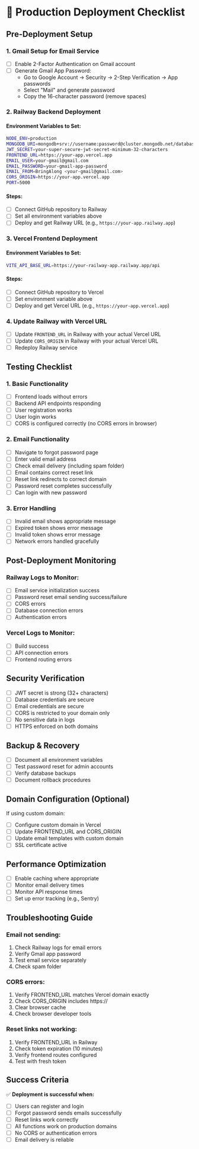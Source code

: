 # 🚀 Production Deployment Checklist

## Pre-Deployment Setup

### 1. Gmail Setup for Email Service
- [ ] Enable 2-Factor Authentication on Gmail account
- [ ] Generate Gmail App Password:
  - Go to Google Account → Security → 2-Step Verification → App passwords
  - Select "Mail" and generate password
  - Copy the 16-character password (remove spaces)

### 2. Railway Backend Deployment

#### Environment Variables to Set:
```bash
NODE_ENV=production
MONGODB_URI=mongodb+srv://username:password@cluster.mongodb.net/database
JWT_SECRET=your-super-secure-jwt-secret-minimum-32-characters
FRONTEND_URL=https://your-app.vercel.app
EMAIL_USER=your-gmail@gmail.com
EMAIL_PASSWORD=your-gmail-app-password
EMAIL_FROM=BringAlong <your-gmail@gmail.com>
CORS_ORIGIN=https://your-app.vercel.app
PORT=5000
```

#### Steps:
- [ ] Connect GitHub repository to Railway
- [ ] Set all environment variables above
- [ ] Deploy and get Railway URL (e.g., `https://your-app.railway.app`)

### 3. Vercel Frontend Deployment

#### Environment Variables to Set:
```bash
VITE_API_BASE_URL=https://your-railway-app.railway.app/api
```

#### Steps:
- [ ] Connect GitHub repository to Vercel
- [ ] Set environment variable above
- [ ] Deploy and get Vercel URL (e.g., `https://your-app.vercel.app`)

### 4. Update Railway with Vercel URL
- [ ] Update `FRONTEND_URL` in Railway with your actual Vercel URL
- [ ] Update `CORS_ORIGIN` in Railway with your actual Vercel URL
- [ ] Redeploy Railway service

## Testing Checklist

### 1. Basic Functionality
- [ ] Frontend loads without errors
- [ ] Backend API endpoints responding
- [ ] User registration works
- [ ] User login works
- [ ] CORS is configured correctly (no CORS errors in browser)

### 2. Email Functionality
- [ ] Navigate to forgot password page
- [ ] Enter valid email address
- [ ] Check email delivery (including spam folder)
- [ ] Email contains correct reset link
- [ ] Reset link redirects to correct domain
- [ ] Password reset completes successfully
- [ ] Can login with new password

### 3. Error Handling
- [ ] Invalid email shows appropriate message
- [ ] Expired token shows error message
- [ ] Invalid token shows error message
- [ ] Network errors handled gracefully

## Post-Deployment Monitoring

### Railway Logs to Monitor:
- [ ] Email service initialization success
- [ ] Password reset email sending success/failure
- [ ] CORS errors
- [ ] Database connection errors
- [ ] Authentication errors

### Vercel Logs to Monitor:
- [ ] Build success
- [ ] API connection errors
- [ ] Frontend routing errors

## Security Verification

- [ ] JWT secret is strong (32+ characters)
- [ ] Database credentials are secure
- [ ] Email credentials are secure
- [ ] CORS is restricted to your domain only
- [ ] No sensitive data in logs
- [ ] HTTPS enforced on both domains

## Backup & Recovery

- [ ] Document all environment variables
- [ ] Test password reset for admin accounts
- [ ] Verify database backups
- [ ] Document rollback procedures

## Domain Configuration (Optional)

If using custom domain:
- [ ] Configure custom domain in Vercel
- [ ] Update FRONTEND_URL and CORS_ORIGIN
- [ ] Update email templates with custom domain
- [ ] SSL certificate active

## Performance Optimization

- [ ] Enable caching where appropriate
- [ ] Monitor email delivery times
- [ ] Monitor API response times
- [ ] Set up error tracking (e.g., Sentry)

## Troubleshooting Guide

### Email not sending:
1. Check Railway logs for email errors
2. Verify Gmail app password
3. Test email service separately
4. Check spam folder

### CORS errors:
1. Verify FRONTEND_URL matches Vercel domain exactly
2. Check CORS_ORIGIN includes https://
3. Clear browser cache
4. Check browser developer tools

### Reset links not working:
1. Verify FRONTEND_URL in Railway
2. Check token expiration (10 minutes)
3. Verify frontend routes configured
4. Test with fresh token

## Success Criteria

✅ **Deployment is successful when:**
- [ ] Users can register and login
- [ ] Forgot password sends emails successfully
- [ ] Reset links work correctly
- [ ] All functions work on production domains
- [ ] No CORS or authentication errors
- [ ] Email delivery is reliable
